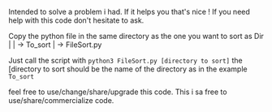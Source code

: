Intended to solve a problem i had.
If it helps you that's nice !
If you need help with this code don't hesitate to ask.

Copy the python file in the same directory as the one you want to sort 
as 
Dir
 |
 | -> To_sort
 | -> FileSort.py
 
Just call the script with 
```python3 FileSort.py [directory to sort]```
the [directory to sort should be the name of the directory as in the example ```To_sort```

feel free to use/change/share/upgrade this code.
This i sa free to use/share/commercialize code. 

